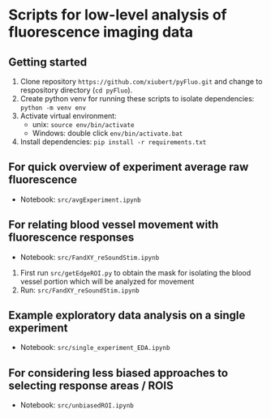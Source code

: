 # Scripts for low-level analysis of fluorescence imaging data

## Getting started
1. Clone repository `https://github.com/xiubert/pyFluo.git` and change to respository directory (`cd pyFluo`).
2. Create python venv for running these scripts to isolate dependencies: `python -m venv env`
3. Activate virtual environment:
    - unix: `source env/bin/activate`
    - Windows: double click `env/bin/activate.bat`
4. Install dependencies: `pip install -r requirements.txt`

## For quick overview of experiment average raw fluorescence
- Notebook: `src/avgExperiment.ipynb`

## For relating blood vessel movement with fluorescence responses
- Notebook: `src/FandXY_reSoundStim.ipynb`
1. First run `src/getEdgeROI.py` to obtain the mask for isolating the blood vessel portion which will be analyzed for movement
2. Run: `src/FandXY_reSoundStim.ipynb`

## Example exploratory data analysis on a single experiment
- Notebook: `src/single_experiment_EDA.ipynb`

## For considering less biased approaches to selecting response areas / ROIS
- Notebook: `src/unbiasedROI.ipynb`

